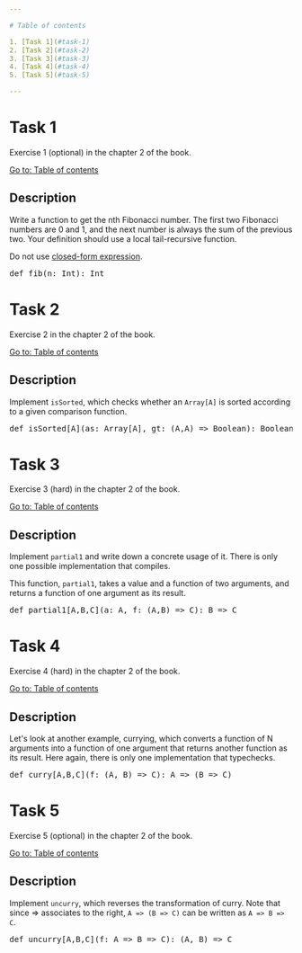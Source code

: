 ```yaml
---

# Table of contents

1. [Task 1](#task-1)
2. [Task 2](#task-2)
3. [Task 3](#task-3)
4. [Task 4](#task-4)
5. [Task 5](#task-5)

---
```


# Task 1

Exercise 1 (optional) in the chapter 2 of the book.

[Go to: Table of contents](#table-of-contents)

## Description

Write a function to get the nth Fibonacci number. The first two Fibonacci numbers are 0 and 1, and the next number is always the sum of the previous two. Your definition should use a local tail-recursive function.

Do not use [closed-form expression](http://en.wikipedia.org/wiki/Fibonacci_number#Closed-form_expression).

<pre>
def fib(n: Int): Int
</pre>

# Task 2

Exercise 2 in the chapter 2 of the book.

[Go to: Table of contents](#table-of-contents)

## Description

Implement `isSorted`, which checks whether an `Array[A]` is sorted according to a given comparison function.

<pre>
def isSorted[A](as: Array[A], gt: (A,A) => Boolean): Boolean
</pre>

# Task 3

Exercise 3 (hard) in the chapter 2 of the book.

[Go to: Table of contents](#table-of-contents)

## Description

Implement `partial1` and write down a concrete usage of it. There is only one possible implementation that compiles. 

This function, `partial1`, takes a value and a function of two arguments, and returns a function of one argument as its result. 

<pre>
def partial1[A,B,C](a: A, f: (A,B) => C): B => C
</pre>

# Task 4

Exercise 4 (hard) in the chapter 2 of the book.

[Go to: Table of contents](#table-of-contents)

## Description

Let's look at another example, currying, which converts a function of N arguments into a function of one argument that returns another function as its result. Here again, there is only one implementation that typechecks.

<pre>
def curry[A,B,C](f: (A, B) => C): A => (B => C)
</pre>

# Task 5

Exercise 5 (optional) in the chapter 2 of the book.

[Go to: Table of contents](#table-of-contents)

## Description

Implement `uncurry`, which reverses the transformation of curry. Note that since => associates to the right, `A => (B => C)` can be written as `A => B => C`.

<pre>
def uncurry[A,B,C](f: A => B => C): (A, B) => C
</pre>
